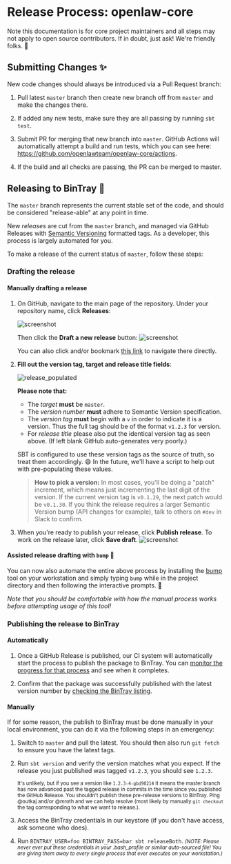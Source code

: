 # Release Process: openlaw-core

Note this documentation is for core project maintainers and all steps may not apply to open source contributors. If in doubt, just ask! We're friendly folks. :rainbow:

## Submitting Changes :sparkles:

New code changes should always be introduced via a Pull Request branch:

1. Pull latest `master` branch then create new branch off from `master` and make the changes there.

2. If added any new tests, make sure they are all passing by running `sbt test`.

3. Submit PR for merging that new branch into `master`. GitHub Actions will automatically attempt a build and run tests, which you can see here: https://github.com/openlawteam/openlaw-core/actions.

4. If the build and all checks are passing, the PR can be merged to master.

## Releasing to BinTray :rocket:

The `master` branch represents the current stable set of the code, and should be considered "release-able" at any point in time.

New _releases_ are cut from the `master` branch, and managed via GitHub Releases with [Semantic Versioning](https://semver.org/spec/v2.0.0.html) formatted tags. As a developer, this process is largely automated for you.

To make a release of the current status of `master`, follow these steps:

### Drafting the release

#### Manually drafting a release

1. On GitHub, navigate to the main page of the repository. Under your repository name, click **Releases**:

   ![screenshot](https://help.github.com/assets/images/help/releases/release-link.png)

   Then click the **Draft a new release** button:
   ![screenshot](https://help.github.com/assets/images/help/releases/draft_release_button.png)


    You can also click and/or bookmark [this link](https://github.com/openlawteam/openlaw-core/releases/new) to navigate there directly.

2. **Fill out the version tag, target and release title fields**:

   ![release_populated](https://user-images.githubusercontent.com/40650/57199414-9d5fa700-6f4c-11e9-8ee3-2aa34356e8ac.png)

   **Please note that:**

   - The _target_ **must** be `master`.
   - The _version number_ **must** adhere to Semantic Version specification.
   - The _version tag_ **must** begin with a `v` in order to indicate it is a version. Thus the full tag should be of the format `v1.2.3` for version.
   - For _release title_ please also put the identical version tag as seen above. (If left blank GitHub auto-generates very poorly.)

   SBT is configured to use these version tags as the source of truth, so treat them accordingly. :smile: In the future, we'll have a script to help out with pre-populating these values.

   > **How to pick a version:** In most cases, you'll be doing a "patch" increment, which means just incrementing the last digit of the version. If the current version tag is `v0.1.29`, the next patch would be `v0.1.30`. If you think the release requires a larger Semantic Version bump (API changes for example), talk to others on `#dev` in Slack to confirm.</small>

3. When you're ready to publish your release, click **Publish release**. To work on the release later, click **Save draft**.
   ![screenshot](https://help.github.com/assets/images/help/releases/release_buttons.png)

#### Assisted release drafting with `bump` :sunflower:

You can now also automate the entire above process by installing
the [bump](https://github.com/mroth/bump) tool on your workstation and simply
typing `bump` while in the project directory and then following the interactive prompts. :tada:

_Note that you should be comfortable with how the manual process works before
attempting usage of this tool!_

### Publishing the release to BinTray

#### Automatically

1. Once a GitHub Release is published, our CI system will automatically start the process to publish the package to BinTray. You can [monitor the progress for that process](https://github.com/openlawteam/openlaw-core/actions) and see when it completes.

2. Confirm that the package was successfully published with the latest version number by [checking the BinTray listing](https://bintray.com/openlawos/openlaw-core/openlaw-core).

#### Manually

If for some reason, the publish to BinTray must be done manually in your local environment, you can do it via the following steps in an emergency:

1. Switch to `master` and pull the latest. You should then also run `git fetch` to ensure you have the latest tags.

2. Run `sbt version` and verify the version matches what you expect. If the release you just published was tagged `v1.2.3`, you should see `1.2.3`.

   <small>It's unlikely, but if you see a version like `1.2.3-4-gbd90214` it means the master branch has now advanced past the tagged release in commits in the time since you published the GitHub Release. You shouldn't publish these pre-release versions to BinTray. Ping @outkaj and/or @mroth and we can help resolve (most likely by manually `git checkout` the tag corresponding to what we want to release.).</small>

3. Access the BinTray credentials in our keystore (if you don't have access, ask someone who does).

4. Run `BINTRAY_USER=foo BINTRAY_PASS=bar sbt releaseBoth`. <small>_(NOTE: Please never ever put these credentials in your .bash_profile or similar auto-sourced file! You are giving them away to every single process that ever executes on your workstation.)_</small>

